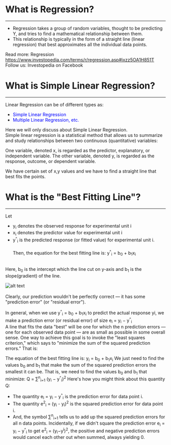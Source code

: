 # What is Regression?
***

- Regression takes a group of random variables, thought to be predicting Y, and tries to find a mathematical relationship between them. 
- This relationship is typically in the form of a straight line (linear regression) that best approximates all the individual data points.

Read more: Regression https://www.investopedia.com/terms/r/regression.asp#ixzz5OA1H851T 
Follow us: Investopedia on Facebook

# What is Simple Linear Regression?
***
Linear Regression can be of different types as:
- <font color= 'blue'>Simple Linear Regression</font>
- <font color= 'blue'>Multiple Linear Regression, etc.</font>

Here we will only discuss about Simple Linear Regression.<br>
Simple linear regression is a statistical method that allows us to summarize and study relationships between two continuous (quantitative) variables:

One variable, denoted x, is regarded as the predictor, explanatory, or independent variable.
The other variable, denoted y, is regarded as the response, outcome, or dependent variable.

We have certain set of x,y values and we have to find a straight line that best fits the points.

# What is the "Best Fitting Line"?
***
Let 
- y<sub>i</sub> denotes the observed response for experimental unit i
- x<sub>i</sub> denotes the predictor value for experimental unit i
- y<sup>^</sup><sub>i</sub> is the predicted response (or fitted value) for experimental unit i.<br><br>
Then, the equation for the best fitting line is:
y<sup>^</sup><sub>i</sub> = b<sub>0</sub> + b<sub>1</sub>x<sub>i</sub>
<br>
Here, b<sub>0</sub> is the intercept which the line cut on y-axis and b<sub>1</sub> is the slope(gradient) of the line.

![alt text](https://cdn-images-1.medium.com/max/800/1*KwdVLH5e_P9h8hEzeIPnTg.png)
<br><br>
Clearly, our prediction wouldn't be perfectly correct — it has some "prediction error" (or "residual error"). 

In general, when we use y<sup>^</sup><sub>i</sub> = b<sub>0</sub> + b<sub>1</sub>x<sub>i</sub> to predict the actual response yi, we make a prediction error (or residual error) of size e<sub>i</sub> = y<sub>i</sub> − y<sup>^</sup><sub>i</sub> <br>
A line that fits the data "best" will be one for which the n prediction errors — one for each observed data point — are as small as possible in some overall sense.
One way to achieve this goal is to invoke the "least squares criterion," which says to "minimize the sum of the squared prediction errors." That is:

The equation of the best fitting line is: 
y<sub>i</sub> = b<sub>0</sub> + b<sub>1</sub>x<sub>i</sub>
We just need to find the values b<sub>0</sub> and b<sub>1</sub> that make the sum of the squared prediction errors the smallest it can be.
That is, we need to find the values b<sub>0</sub> and b<sub>1</sub> that minimize:
Q = ∑<sup>n</sup><sub>i=1</sub> (y<sub>i</sub> − y<sup>^</sup><sub>i</sub>)<sup>2</sup>
Here's how you might think about this quantity Q:

- The quantity e<sub>i</sub> = y<sub>i</sub> − y<sup>^</sup><sub>i</sub>  is the prediction error for data point i.
- The quantity e<sup>2</sup><sub>i</sub> = (y<sub>i</sub> - y<sub>i</sub>)<sup>2</sup>  is the squared prediction error for data point i.
- And, the symbol ∑<sup>n</sup><sub>i=1</sub>  tells us to add up the squared prediction errors for all n data points.
Incidentally, if we didn't square the prediction error e<sub>i</sub> = y<sub>i</sub> − y<sup>^</sup><sub>i</sub> to get e<sup>2</sup><sub>i</sub> = (y<sub>i</sub>−y<sup>i</sup>)<sup>2</sup>, the positive and negative prediction errors would cancel each other out when summed, always yielding 0.
